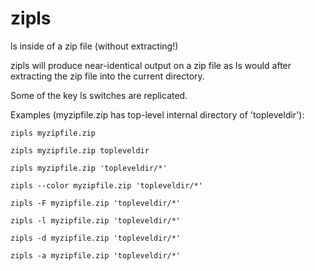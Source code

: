 # zipls
ls inside of a zip file (without extracting!)

zipls will produce near-identical output on a zip file as ls would after extracting the zip file into the current directory.

Some of the key ls switches are replicated.

Examples (myzipfile.zip has top-level internal directory of 'topleveldir'):
    
    zipls myzipfile.zip

    zipls myzipfile.zip topleveldir

    zipls myzipfile.zip 'topleveldir/*'

    zipls --color myzipfile.zip 'topleveldir/*'

    zipls -F myzipfile.zip 'topleveldir/*'

    zipls -l myzipfile.zip 'topleveldir/*'

    zipls -d myzipfile.zip 'topleveldir/*'

    zipls -a myzipfile.zip 'topleveldir/*'

